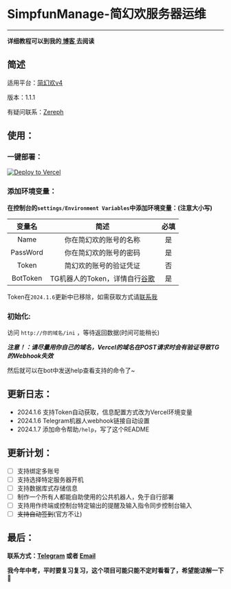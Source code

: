 # SimpfunManage-简幻欢服务器运维

---

**详细教程可以到我的[ 博客 ](https://blog.zereph.online/archives/1702112813409)去阅读**

## 简述
适用平台：[简幻欢v4](https://simpfun.cn/)

版本：1.1.1

有疑问联系：[Zereph](https://t.me/Zereph_Dandre)

## 使用：
### 一键部署：

[![Deploy to Vercel](https://vercel.com/button)](https://vercel.com/import/project?template=https://github.com/ZerephD/SimpfunManage)

### 添加环境变量：

**在控制台的`settings/Environment Variables`中添加环境变量：(注意大小写)**

|   变量名    |                    简述                     | 必填  |
|:--------:|:-----------------------------------------:|:---:|
|   Name   |                你在简幻欢的账号的名称                |  是  |
| PassWord |                你在简幻欢的账号的密码                |  是  |
|  Token   |                简幻欢的账号的验证凭证                |  否  |
| BotToken | TG机器人的Token，详情自行[谷歌](https://google.com/) |  是  |

Token在`2024.1.6`更新中已移除，如需获取方式请[联系我](https://t.me/Zereph_Dandre)

### 初始化:
访问 `http://你的域名/ini` ，等待返回数据(时间可能稍长)

***注意！：请尽量用你自己的域名，Vercel的域名在POST请求时会有验证导致TG的Webhook失效***

然后就可以在bot中发送help查看支持的命令了~

## 更新日志： 
- 2024.1.6 支持Token自动获取，信息配置方式改为Vercel环境变量 
- 2024.1.6 Telegram机器人webhook链接自动设置
- 2024.1.7 添加命令帮助`/help`，写了这个README 

## 更新计划：
- [ ] 支持绑定多账号
- [ ] 支持选择特定服务器开机
- [ ] 支持数据库式存储信息
- [ ] 制作一个所有人都能自助使用的公共机器人，免于自行部署
- [ ] 支持用作终端或控制台特定输出的提醒及输入指令同步控制台输入
- [ ] ~~支持自动签到~~(官方不让)

## 最后：

**联系方式：[Telegram](https://t.me/Zereph_Dandre) 或者 [Email](mailto:dandrezereph@gmail.com)**

**我今年中考，平时要复习复习，这个项目可能只能不定时看看了，希望能谅解一下🥺**